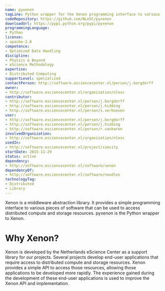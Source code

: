 ```yaml
---
name: pyxenon
tagLine: Python wrapper for the Xenon programming interface to various compute and storage resources.
codeRepository: https://github.com/NLeSC/pyxenon
downloadUrl: https://pypi.python.org/pypi/pyxenon
programmingLanguage:
- Python
license:
- apache-2.0
competence:
- Optimized Data Handling
discipline:
- Physics & Beyond
- eScience Methodology
expertise:
- Distributed Computing
supportLevel: specialized
contactPerson: http://software.esciencecenter.nl/person/j.borgdorff
owner:
- http://software.esciencecenter.nl/organization/nlesc
contributor:
- http://software.esciencecenter.nl/person/j.borgdorff
- http://software.esciencecenter.nl/person/j.hidding
- http://software.esciencecenter.nl/person/s.verhoeven
user:
- http://software.esciencecenter.nl/person/j.borgdorff
- http://software.esciencecenter.nl/person/j.hidding
- http://software.esciencecenter.nl/person/r.vanharen
involvedOrganization:
- http://software.esciencecenter.nl/organization/nlesc
usedIn:
- http://software.esciencecenter.nl/project/simcity
startDate: 2015-11-29
status: active
dependency:
- http://software.esciencecenter.nl/software/xenon
dependencyOf:
- http://software.esciencecenter.nl/software/noodles
technologyTag:
- Distributed
- Library
---
```

Xenon is a middleware abstraction library. It provides a simple
programming interface to various pieces of software that can be used to
access distributed compute and storage resources. pyxenon is the Python
wrapper to Xenon.

# Why Xenon?

Xenon is developed by the Netherlands eScience Center as a support
library for our projects. Several projects develop end-user applications
that require access to distributed compute and storage resources. Xenon
provides a simple API to access those resources, allowing those
applications to be developed more rapidly. The experience gained during
the development of these end-user applications is used to improve the
Xenon API and implementation.

